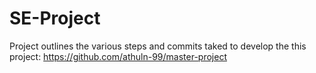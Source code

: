 # SE-Project
Project outlines the various steps and commits taked to develop the this project: https://github.com/athuln-99/master-project
